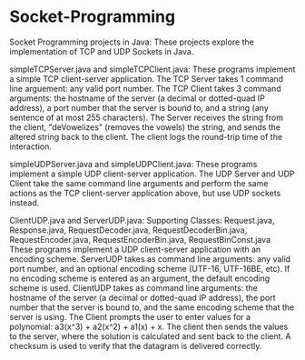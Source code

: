 # Socket-Programming
Socket Programming projects in Java:
These projects explore the implementation of TCP and UDP Sockets in Java. 

simpleTCPServer.java and simpleTCPClient.java:
These programs implement a simple TCP client-server application. 
The TCP Server takes 1 command line arguement: any valid port number. The TCP Client takes 3 command arguments: the hostname of the server (a decimal or 
dotted-quad IP address), a port number that the server is bound to, and a string
(any sentence of at most 255 characters).
The Server receives the string from the client, "deVowelizes" (removes the vowels) the string, and sends the altered string back
to the client. The client logs the round-trip time of the interaction.

simpleUDPServer.java and simpleUDPClient.java:
These programs implement a simple UDP client-server application.
The UDP Server and UDP Client take the same command line arguments and perform the same actions as the TCP client-server application above, 
but use UDP sockets instead. 

ClientUDP.java and ServerUDP.java:
Supporting Classes: Request.java, Response.java, RequestDecoder.java, RequestDecoderBin.java, RequestEncoder.java, RequestEncoderBin.java, RequestBinConst.java
These programs implement a UDP client-server application with an encoding scheme.
ServerUDP takes as command line arguments: any valid port number, and an optional encoding scheme (UTF-16, UTF-16BE, etc). If no encoding scheme is entered as an argument, the default encoding scheme is used. 
ClientUDP takes as command line arguments: the hostname of the server (a decimal or dotted-quad IP address), the port number that the server is bound to, and the same encoding scheme that the server is using.
The Client prompts the user to enter values for a polynomial: a3(x^3) + a2(x^2) + a1(x) + x. The client then sends the values to the server, where the solution is calculated and sent back to the client. A checksum is used to verify that the datagram is delivered correctly.
